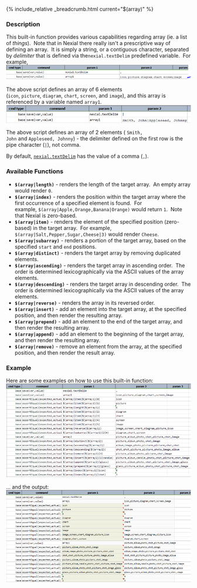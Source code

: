 {% include_relative _breadcrumb.html current="$(array)" %}


### Description
This built-in function provides various capabilities regarding array (ie. a list of _things_).  Note that in Nexial 
there really isn't a prescriptive way of defining an array.  It is simply a string, or a contiguous character, 
separated by _delimiter_ that is defined via the`nexial.textDelim` predefined variable.  For example,<br/>
![](image/$(array)_01.png)

The above script defines an array of 6 elements (`icon`, `picture`, `diagram`, `chart`, `screen`, and `image`), and 
this array is referenced by a variable named `array1`.<br/>
![](image/$(array)_02.png)

The above script defines an array of 2 elements ( `Smith, John` and `Appleseed, Johnny`) \- the delimiter defined on 
the first row is the pipe character (`|`), not comma.

By default, [`nexial.textDelim`](../systemvars/index#nexial.textDelim) has the value of a comma (`,`).


### Available Functions
- **`$(array|length)`** \- renders the length of the target array.  An empty array would render `0`.
- **`$(array|index)`** \- renders the position within the target array where the first occurrence of a specified 
  element is found.  For example, `$(array|Apple,Orange,Banana|Orange)` would return `1`.  Note that Nexial is 
  zero-based.
- **`$(array|item)`** \- renders the element of the specified position (zero-based) in the target array.  For example, 
  `$(array|Salt,Pepper,Sugar,Cheese|3)` would render `Cheese`. 
- **`$(array|subarray)`** \- renders a portion of the target array, based on the specified `start` and `end` positions.
- **`$(array|distinct)`** \- renders the target array by removing duplicated elements.
- **`$(array|ascending)`** \- renders the target array in ascending order.  The order is determined lexicographically 
  via the ASCII values of the array elements.
- **`$(array|descending)`** - renders the target array in descending order.  The order is determined lexicographically 
  via the ASCII values of the array elements.
- **`$(array|reverse)`** \- renders the array in its reversed order.
- **`$(array|insert)`** \- add an element into the target array, at the specified position, and then render the 
  resulting array.
- **`$(array|prepend)`** \- add an element to the end of the target array, and then render the resulting array.
- **`$(array|append)`** - add an element to the beginning of the target array, and then render the resulting array.
- **`$(array|remove)`** \- remove an element from the array, at the specified position, and then render the result 
  array.


### Example
Here are some examples on how to use this built-in function:<br/>
![script](image/$(array)_03.png)

... and the output:<br/>
![output](image/$(array)_04.png)
